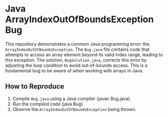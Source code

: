# Java ArrayIndexOutOfBoundsException Bug

This repository demonstrates a common Java programming error: the `ArrayIndexOutOfBoundsException`. The `Bug.java` file contains code that attempts to access an array element beyond its valid index range, leading to this exception.  The solution, `BugSolution.java`, corrects this error by adjusting the loop condition to avoid out-of-bounds access. This is a fundamental bug to be aware of when working with arrays in Java.

## How to Reproduce

1. Compile `Bug.java` using a Java compiler (javac Bug.java).
2. Run the compiled code (java Bug).
3. Observe the `ArrayIndexOutOfBoundsException` being thrown.